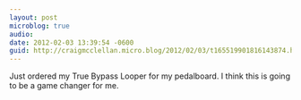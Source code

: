 ```yaml
---
layout: post
microblog: true
audio: 
date: 2012-02-03 13:39:54 -0600
guid: http://craigmcclellan.micro.blog/2012/02/03/t165519901816143874.html
---
```

Just ordered my True Bypass Looper for my pedalboard. I think this is going to be a game changer for me.
